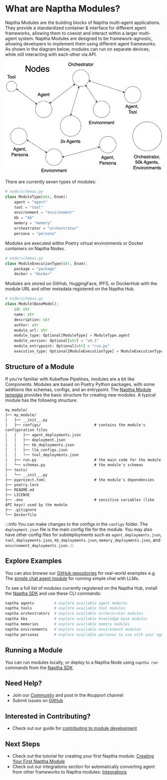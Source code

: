 # What are Naptha Modules?

Naptha Modules are the building blocks of Naptha multi-agent applications. They provide a standardized container & interface for different agent frameworks, allowing them to coexist and interact within a larger multi-agent system. Naptha Modules are designed to be framework-agnostic, allowing developers to implement them using different agent frameworks. As shown in the diagram below, modules can run on separate devices, while still interacting with each other via API.

![](/img/nodes.png)

There are currently seven types of modules:

```python
# node/schemas.py
class ModuleType(str, Enum):
    agent = "agent"
    tool = "tool"
    environment = "environment"
    kb = "kb"
    memory = "memory"
    orchestrator = "orchestrator"
    persona = "persona"
```

Modules are executed within Poetry virtual environments or Docker containers on Naptha Nodes.

```python
# node/schemas.py
class ModuleExecutionType(str, Enum):
    package = "package"
    docker = "docker"
```

Modules are stored on GitHub, HuggingFace, IPFS, or DockerHub with the module URL and other metadata registered on the Naptha Hub.

```python
# node/schemas.py
class Module(BaseModel):
    id: str
    name: str
    description: str
    author: str
    module_url: str
    module_type: Optional[ModuleType] = ModuleType.agent
    module_version: Optional[str] = "v0.1"
    module_entrypoint: Optional[str] = "run.py"
    execution_type: Optional[ModuleExecutionType] = ModuleExecutionType.package
```

## Structure of a Module

If you're familiar with Kubeflow Pipelines, modules are a bit like Components. Modules are based on Poetry Python packages, with some additions like schemas, configs, and an entrypoint. The [Naptha Module template](https://github.com/NapthaAI/module_template) provides the basic structure for creating new modules. A typical module has the following structure:

```
my_module/
├── my_module/
│   ├── __init__.py
│   ├── configs/                        # contains the module's configuration files
│   │   ├── agent_deployments.json
│   │   ├── deployment.json
│   │   ├── kb_deployments.json
│   │   ├── llm_configs.json
│   │   └── tool_deployments.json
│   ├── run.py                          # the main code for the module        
│   └── schemas.py                      # the module's schemas
├── tests/
│   └── __init__.py
├── pyproject.toml                      # the module's dependencies
├── poetry.lock
├── README.md
├── LICENSE
├── .env                                # sensitive variables (like API keys) used by the module
├── .gitignore
└── Dockerfile
```

:::info
You can make changes to the configs in the `configs` folder. The `deployment.json` file is the main config file for the module. You may also have other config files for subdeployments such as `agent_deployments.json`, `tool_deployments.json`, `kb_deployments.json`, `memory_deployments.json`, and `environment_deployments.json`.
:::


## Explore Examples

You can also browse our [GitHub repositories](https://github.com/orgs/NapthaAI/repositories) for real-world examples e.g. The [simple chat agent module](https://github.com/NapthaAI/simple_chat_agent) for running simple chat with LLMs.

To see a full list of modules currently registered on the Naptha Hub, install the [Naptha SDK](https://github.com/NapthaAI/naptha-sdk) and use these CLI commands:

```bash
naptha agents         # explore available agent modules
naptha tools          # explore available tool modules
naptha orchestrators  # explore available orchestrator modules
naptha kbs            # explore available knowledge base modules
naptha memories       # explore available memory modules
naptha environments   # explore available environment modules
naptha personas       # explore available personas to use with your agents
```

## Running a Module

You can run modules locally, or deploy to a Naptha Node using `naptha run` commands from the [Naptha SDK](https://github.com/NapthaAI/naptha-sdk). 


## Need Help?

- Join our [Community](https://naptha.ai/naptha-community) and post in the #support channel
- Submit issues on [GitHub](https://github.com/NapthaAI)

## Interested in Contributing?

- Check out our guide for [contributing to module development](https://docs.naptha.ai/Contributing/module-contributor)

## Next Steps

- Check out the tutorial for creating your first Naptha module: [Creating Your First Naptha Module](/Tutorials/module-guide)
- Check out our integrations section for automatically converting agent from other frameworks to Naptha modules: [Integrations](/Integrations)